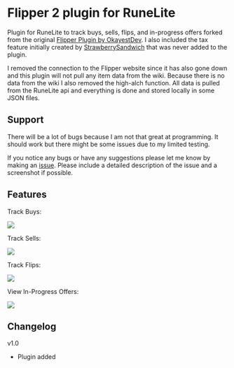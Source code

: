 # Flipper 2 plugin for RuneLite

Plugin for RuneLite to track buys, sells, flips, and in-progress offers forked from the original [Flipper Plugin by OkayestDev](https://github.com/OkayestDev/OSRS-Flipper). I also included the tax feature initially created by [StrawberrySandwich](https://github.com/StrawberrySandwich/OSRS-Flipper/tree/feature/add-tax) that was never added to the plugin.

I removed the connection to the Flipper website since it has also gone down and this plugin will not pull any item data from the wiki. Because there is no data from the wiki I also removed the high-alch function.
All data is pulled from the RuneLite api and everything is done and stored locally in some JSON files.

## Support
There will be a lot of bugs because I am not that great at programming. It should work but there might be some issues due to my limited testing.
<br />

If you notice any bugs or have any suggestions please let me know by making an [issue](https://github.com/UmaLPZ/OSRS-Flipper-2/issues). Please include a detailed description of the issue and a screenshot if possible.

## Features

Track Buys:

<p>
    <img src="https://i.imgur.com/Qr9MzrW.png" max-width="600px">
</p>

Track Sells:

<p>
    <img src="https://i.imgur.com/WHe5TjL.png" max-width="600px">
</p>

Track Flips:

<p>
    <img src="https://i.imgur.com/NdT5GQz.png" max-width="600px">
</p>

View In-Progress Offers:

<p>
    <img src="https://i.imgur.com/G9PfDi9.png" max-width="600px">
</p>

## Changelog

v1.0 <br />

- Plugin added


